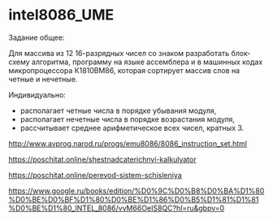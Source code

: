 # intel8086_UME

Задание общее:

Для массива из 12 16-разрядных чисел со знаком разработать блок-схему алгоритма, программу на языке ассемблера и в машинных кодах микропроцессора К1810ВМ86, которая сортирует массив слов на четные и нечетные.

Индивидуально:
- располагает четные числа в порядке убывания модуля,
- располагает нечетные числа в порядке возрастания модуля,
- рассчитывает среднее арифметическое всех чисел, кратных 3.


http://www.avprog.narod.ru/progs/emu8086/8086_instruction_set.html


https://poschitat.online/shestnadcaterichnyi-kalkulyator


https://poschitat.online/perevod-sistem-schisleniya


https://www.google.ru/books/edition/%D0%9C%D0%B8%D0%BA%D1%80%D0%BE%D0%BF%D1%80%D0%BE%D1%86%D0%B5%D1%81%D1%81%D0%BE%D1%80_INTEL_8086/vvM66OeIS8QC?hl=ru&gbpv=0


